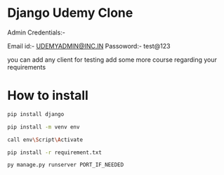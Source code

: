 # Django Udemy Clone

Admin Credentials:-

Email id:- UDEMYADMIN@INC.IN
Passoword:- test@123

you can add any client for testing 
add some more course regarding your requirements


# How to install

```sh
pip install django

pip install -m venv env

call env\Script\Activate

pip install -r requirement.txt

py manage.py runserver PORT_IF_NEEDED
```
